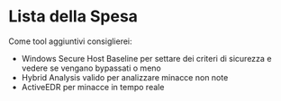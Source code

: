 # Lista della Spesa
Come tool aggiuntivi consiglierei:
- Windows Secure Host Baseline per settare dei criteri di sicurezza e vedere se vengano bypassati o meno
- Hybrid Analysis valido per analizzare minacce non note
- ActiveEDR per minacce in tempo reale
